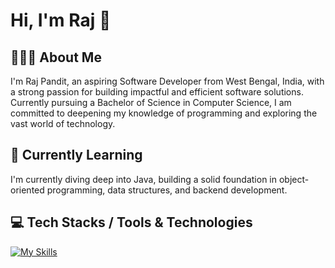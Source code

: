 # Hi, I'm Raj 👋

## 👨🏽‍💻 About Me
I'm Raj Pandit, an aspiring Software Developer from West Bengal, India, with a strong passion for building impactful and efficient software solutions. Currently pursuing a Bachelor of Science in Computer Science, I am committed to deepening my knowledge of programming and exploring the vast world of technology.

## 🔭 Currently Learning
I'm currently diving deep into Java, building a solid foundation in object-oriented programming, data structures, and backend development.

## 💻 Tech Stacks / Tools & Technologies
[![My Skills](https://skillicons.dev/icons?i=java,idea,windows,powershell&theme=light)](https://skillicons.dev)
